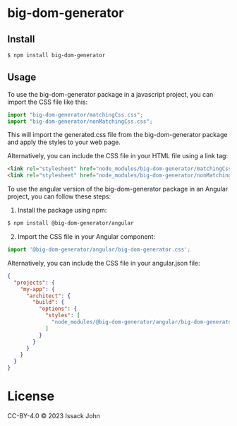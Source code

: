 # big-dom-generator

## Install

```bash
$ npm install big-dom-generator
```

## Usage

To use the big-dom-generator package in a javascript project, you can import the CSS file like this:

```javascript
import "big-dom-generator/matchingCss.css";
import "big-dom-generator/nonMatchingCss.css";
```

This will import the generated.css file from the big-dom-generator package and apply the styles to your web page.

Alternatively, you can include the CSS file in your HTML file using a link tag:


```html
<link rel="stylesheet" href="node_modules/big-dom-generator/matchingCss.css">
<link rel="stylesheet" href="node_modules/big-dom-generator/nonMatchingCss.css">
```

To use the angular version of the big-dom-generator package in an Angular project, you can follow these steps:

1. Install the package using npm:
```bash
$ npm install @big-dom-generator/angular
```

2. Import the CSS file in your Angular component:

```javascript
import '@big-dom-generator/angular/big-dom-generator.css';
```

Alternatively, you can include the CSS file in your angular.json file:

```json
{
  "projects": {
    "my-app": {
      "architect": {
        "build": {
          "options": {
            "styles": [
              "node_modules/@big-dom-generator/angular/big-dom-generator.css"
            ]
          }
        }
      }
    }
  }
}
```

# License

CC-BY-4.0 © 2023 Issack John